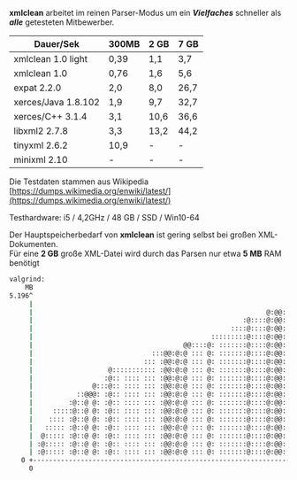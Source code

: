 **xmlclean** arbeitet im reinen Parser-Modus um ein ***Vielfaches*** schneller als ***alle*** getesteten Mitbewerber.

  Dauer/Sek           | 300MB |  2 GB |  7 GB
----------------------|-------|-------|-------   
  xmlclean 1.0 light  |  0,39 |  1,1  |  3,7
  xmlclean 1.0        |  0,76 |  1,6  |  5,6
  expat 2.2.0         |  2,0  |  8,0  | 26,7
  xerces/Java 1.8.102 |  1,9  |  9,7  | 32,7
  xerces/C++ 3.1.4    |  3,1  | 10,6  | 36,6
  libxml2 2.7.8       |  3,3  | 13,2  | 44,2
  tinyxml 2.6.2       |  10,9 |   -   |   -
  minixml 2.10        |   -   |   -   |   -
  
  
Die Testdaten stammen aus Wikipedia  
[https://dumps.wikimedia.org/enwiki/latest/](https://dumps.wikimedia.org/enwiki/latest/)
  
Testhardware:  i5 / 4,2GHz / 48 GB / SSD / Win10-64
  
Der Hauptspeicherbedarf von **xmlclean** ist gering selbst bei großen XML-Dokumenten.  
Für eine **2 GB** große XML-Datei wird durch das Parsen nur etwa **5 MB** RAM benötigt

```bash
valgrind:
    MB
5.196^                                                                       #
     |                                                                  @@::@#
     |                                                           @:@@::@@@::@#
     |                                                     :@::::@:@@::@@@::@#
     |                                                  ::::@::::@:@@::@@@::@#
     |                                             :::::::::@::::@:@@::@@@::@#
     |                                      @@::::@: :::::::@::::@:@@::@@@::@#
     |                              :::@@:@:@ ::: @: :::::::@::::@:@@::@@@::@#
     |                            ::: :@@:@:@ ::: @: :::::::@::::@:@@::@@@::@#
     |                   @::::::::::: :@@:@:@ ::: @: :::::::@::::@:@@::@@@::@#
     |                  :@:: :::: ::: :@@:@:@ ::: @: :::::::@::::@:@@::@@@::@#
     |               @:::@:: :::: ::: :@@:@:@ ::: @: :::::::@::::@:@@::@@@::@#
     |           ::@@@: :@:: :::: ::: :@@:@:@ ::: @: :::::::@::::@:@@::@@@::@#
     |         :@::@ @: :@:: :::: ::: :@@:@:@ ::: @: :::::::@::::@:@@::@@@::@#
     |     :::::@::@ @: :@:: :::: ::: :@@:@:@ ::: @: :::::::@::::@:@@::@@@::@#
     |    :::: :@::@ @: :@:: :::: ::: :@@:@:@ ::: @: :::::::@::::@:@@::@@@::@#
     |   ::::: :@::@ @: :@:: :::: ::: :@@:@:@ ::: @: :::::::@::::@:@@::@@@::@#
     |  @::::: :@::@ @: :@:: :::: ::: :@@:@:@ ::: @: :::::::@::::@:@@::@@@::@#
     | :@::::: :@::@ @: :@:: :::: ::: :@@:@:@ ::: @: :::::::@::::@:@@::@@@::@#
     | :@::::: :@::@ @: :@:: :::: ::: :@@:@:@ ::: @: :::::::@::::@:@@::@@@::@#
   0 +----------------------------------------------------------------------->Gi
     0                                                                   11.18
```

